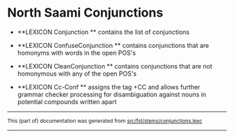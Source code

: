 
# North Saami Conjunctions

* **LEXICON Conjunction   ** contains the list of conjunctions

* **LEXICON ConfuseConjunction ** contains conjunctions that are
                              homonyms with words in the open POS's

* **LEXICON CleanConjunction ** contains conjunctions that are not
                          homonymous with any of the open POS's

* **LEXICON Cc-Conf  ** assigns the tag +CC and allows further grammar checker processing for disambiguation against nouns in potential compounds written apart

* * *

<small>This (part of) documentation was generated from [src/fst/stems/conjunctions.lexc](https://github.com/giellalt/lang-sme/blob/main/src/fst/stems/conjunctions.lexc)</small>

---